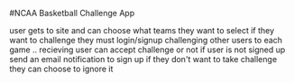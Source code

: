 #NCAA Basketball Challenge App

user gets to site and can choose what teams they want to select
if they want to challenge they must login/signup
challenging other users to each game .. recieving user can accept challenge or not
if user is not signed up send an email notification to sign up 
if they don't want to take challenge they can choose to ignore it

